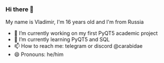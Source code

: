 ### Hi there 👋

My name is Vladimir, I'm 16 years old and I'm from Russia

- 🔭 I’m currently working on my first PyQT5 academic project
- 🌱 I’m currently learning PyQT5 and SQL 
- 📫 How to reach me: telegram or discord @carabidae 
- 😄 Pronouns: he/him

